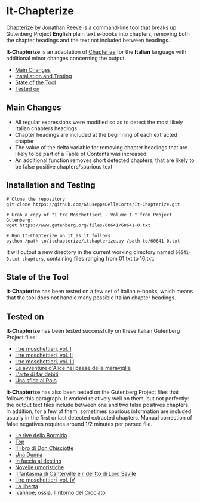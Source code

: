 # It-Chapterize

<a href="https://github.com/JonathanReeve/chapterize">Chapterize</a> by <a href="https://github.com/JonathanReeve">Jonathan Reeve</a> is a command-line tool that breaks up Gutenberg Project **English** plain text e-books into chapters, removing both the chapter headings and the text not included between headings. 

**It-Chapterize** is an adaptation of <a href="https://github.com/JonathanReeve/chapterize">Chapterize</a> for the **Italian** language with additional minor changes concerning the output.

* [Main Changes](#main-changes)
* [Installation and Testing](#installation-and-testing)
* [State of the Tool](#state-of-the-tool)
* [Tested on](#tested-on)
 
## Main Changes
- All regular expressions were modified so as to detect the most likely Italian chapters headings
- Chapter headings are included at the beginning of each extracted chapter
- The value of the delta variable for removing chapter headings that are likely to be part of a Table of Contents was increased
- An additional function removes short detected chapters, that are likely to be false positive chapters/spurious text 

## Installation and Testing
```
# Clone the repository
git clone https://github.com/GiuseppeDellaCorte/It-Chapterize.git

# Grab a copy of "I tre Moschettieri - Volume 1 " from Project Gutenberg: 
wget https://www.gutenberg.org/files/60641/60641-0.txt

# Run It-Chapterize on it as it follows:  
python /path-to/itchapterize/itchapterize.py /path-to/60641-0.txt
```
It will output a new directory in the current working directory named `60641-0.txt-chapters`, containing files ranging from 01.txt to 16.txt.

## State of the Tool
**It-Chapterize** has been tested on a few set of Italian e-books, which means that the tool does not handle many possible Italian chapter headings.

## Tested on
**It-Chapterize** has been tested successfully on these Italian Gutenberg Project files:

* <a href="http://www.gutenberg.org/files/60641/60641-0.txt">I tre moschettieri, vol. I</a>
* <a href="http://www.gutenberg.org/files/60642/60642-0.txt">I tre moschettieri, vol. II</a>
* <a href="http://www.gutenberg.org/files/60643/60643-0.txt">I tre moschettieri, vol. III</a>
* <a href="http://www.gutenberg.org/cache/epub/28371/pg28371.txt">Le avventure d'Alice nel paese delle meraviglie</a>
* <a href="http://www.gutenberg.org/files/47102/47102-0.txt">L'arte di far debiti</a>
* <a href="http://www.gutenberg.org/files/58415/58415-0.txt">Una sfida al Polo</a>

**It-Chapterize** has also been tested on the Gutenberg Project files that follows this paragraph. It worked relatively well on them, but not perfectly: the output text files include between one and two false positives chapters. In addition, for a few of them, sometimes spurious information are included usually in the first or last detected extracted chapters. Manual correction of false negatives requires around 1/2 minutes per parsed file.  

* <a href="http://www.gutenberg.org/cache/epub/21425/pg21425.txt">Le rive della Bormida</a>
* <a href="http://www.gutenberg.org/files/38338/38338-0.txt">Top</a>
* <a href="http://www.gutenberg.org/files/46914/46914-0.txt">Il libro di Don Chisciotte</a>
* <a href="http://www.gutenberg.org/files/47786/47786-0.txt">Una Donna</a>
* <a href="http://www.gutenberg.org/files/48361/48361-0.txt">In faccia al destino</a>
* <a href="http://www.gutenberg.org/files/48779/48779-0.txt">Novelle umoristiche</a>
* <a href="http://www.gutenberg.org/files/60586/60586-0.txt">Il fantasma di Canterville e il delitto di Lord Savile</a>
* <a href="http://www.gutenberg.org/files/60644/60644-0.txt">I tre moschettieri, vol. IV</a>
* <a href="http://www.gutenberg.org/files/62047/62047-0.txt">La libertà</a>
* <a href="http://www.gutenberg.org/files/63194/63194-0.txt">Ivanhoe; ossia, Il ritorno del Crociato</a>
